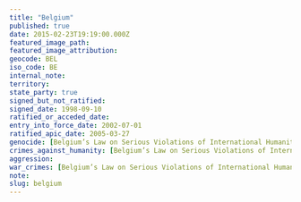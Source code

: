 ```yaml
---
title: "Belgium"
published: true
date: 2015-02-23T19:19:00.000Z
featured_image_path:
featured_image_attribution:
geocode: BEL
iso_code: BE
internal_note:
territory:
state_party: true
signed_but_not_ratified:
signed_date: 1998-09-10
ratified_or_acceded_date:
entry_into_force_date: 2002-07-01
ratified_apic_date: 2005-03-27
genocide: [Belgium’s Law on Serious Violations of International Humanitarian Law](https://iccdb.hrlc.net/data/doc/65/keyword/46/)
crimes_against_humanity: [Belgium’s Law on Serious Violations of International Humanitarian Law](https://iccdb.hrlc.net/data/doc/65/keyword/13/)
aggression:
war_crimes: [Belgium’s Law on Serious Violations of International Humanitarian Law](https://iccdb.hrlc.net/data/doc/65/keyword/145/)
note:
slug: belgium
---
```

